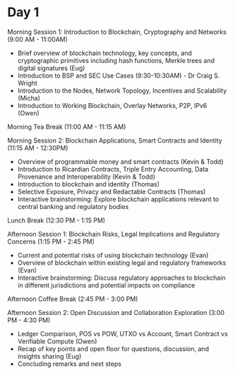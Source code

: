# Day 1

Morning Session 1: Introduction to Blockchain, Cryptography and Networks (9:00 AM - 11:00AM)&#x20;

* Brief overview of blockchain technology, key concepts, and cryptographic primitives including  hash functions, Merkle trees and digital signatures (Eug)
* Introduction to BSP and SEC Use Cases (9:30-10:30AM) - Dr Craig S. Wright
* Introduction to the Nodes, Network Topology, Incentives and Scalability (Micha)
* Introduction to Working Blockchain, Overlay Networks, P2P, IPv6  (Owen)

Morning Tea Break (11:00 AM - 11:15 AM)

Morning Session 2: Blockchain Applications, Smart Contracts and Identity (11:15 AM - 12:30PM)

* Overview of programmable money and smart contracts (Kevin & Todd)
* Introduction to Ricardian Contracts, Triple Entry Accounting, Data Provenance and Interoperability (Kevin & Todd)
* Introduction to blockchain and identity (Thomas)
* Selective Exposure, Privacy and Redactable Contracts (Thomas)
* Interactive brainstorming: Explore blockchain applications relevant to central banking and regulatory bodies

Lunch Break (12:30 PM - 1:15 PM)

Afternoon Session 1: Blockchain Risks, Legal Implications and Regulatory Concerns (1:15 PM - 2:45 PM)

* Current and potential risks of using blockchain technology (Evan)
* Overview of blockchain within existing legal and regulatory frameworks (Evan)
* Interactive brainstorming: Discuss regulatory approaches to blockchain in different jurisdictions and potential impacts on compliance

Afternoon Coffee Break (2:45 PM - 3:00 PM)

Afternoon Session 2: Open Discussion and Collaboration Exploration (3:00 PM - 4:30 PM)

* Ledger Comparison, POS vs POW, UTXO vs Account, Smart Contract vs Verifiable Compute (Owen)
* Recap of key points and open floor for questions, discussion, and insights sharing (Eug)
* Concluding remarks and next steps
